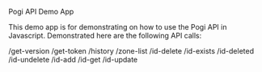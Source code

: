 Pogi API Demo App

This demo app is for demonstrating on how to use the Pogi API in Javascript.
Demonstrated here are the following API calls:

/get-version
/get-token
/history
/zone-list
/id-delete
/id-exists
/id-deleted
/id-undelete
/id-add
/id-get
/id-update
